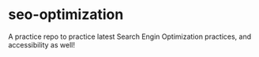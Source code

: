 # seo-optimization
A practice repo to practice latest Search Engin Optimization practices, and accessibility as well!
